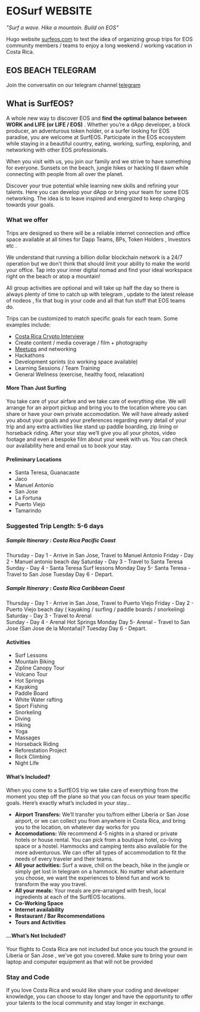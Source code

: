 # EOSurf WEBSITE  
*"Surf a wave. Hike a mountain. Build on EOS"*

Hugo website [surfeos.com](http://surfeos.com) to test the idea of organizing group trips for EOS community members / teams  to enjoy a long weekend / working vacation in Costa Rica. 

## EOS BEACH TELEGRAM
Join the conversatin on our telegram channel [telegram](https://t.me/eosbeach)

## What is SurfEOS?
A whole new way to discover EOS and **find the optimal balance between WORK and LIFE (or LIFE / EOS)** . Whether you’re a dApp developer, a block producer, an adventurous token holder, or a surfer looking for EOS paradise, you are welcome at SurfEOS. Participate in the EOS ecosystem while staying in a beautiful country, eating, working, surfing, exploring, and networking with other EOS professionals. 

When you visit with us, you join our family and we strive to have something for everyone. Sunsets on the beach, jungle hikes or hacking til dawn while connecting with people from all over the planet.

Discover your true potential while learning new skills and refining your talents. Here you can develop your dApp or bring your team for some EOS networking. The idea is to leave inspired and energized to keep charging towards your goals.

### What we offer
Trips are designed so there will be a reliable internet connection and office space available at all times for Dapp Teams, BPs, Token Holders , Investors etc . 

We understand that running a billion dollar blockchain network is a 24/7 operation but we don't think that should limit your ability to make the world your office. Tap into your inner digital nomad and find your ideal workspace right on the beach or atop a mountain!

All group activities are optional and will take up half the day so there is always plenty of time to catch up with telegram , update to the latest release of nodeos , fix that bug in your code and all that fun stuff that EOS teams do.

Trips can be customized to match specific goals for each team. Some examples include:

 - [Costa Rica Crypto Interview](https://www.youtube.com/channel/UCHPQbgCohxxg49zYrAFu_9Q/featured)
 - Create content / media coverage / film + photography
 - [Meetups](https://www.meetup.com/EOS-Costa-Rica/) and networking
 - Hackathons
 - Development sprints (co working space available)
 - Learning Sessions / Team Training
 - General Wellness (exercise, healthy food, relaxation)


#### More Than Just Surfing

You take care of your airfare and we take care of everything else. We will arrange for an airport pickup and bring you to the location where you can share or have your own private accomodation. We will have already asked you about your goals and your preferences regarding every detail of your trip and any extra activities like stand up paddle boarding, zip lining or horseback riding. After your stay we’ll give you all your photos, video footage and even a bespoke film about your week with us. You can check our availability here and email us to book your stay.

#### Preliminary Locations
 - Santa Teresa, Guanacaste
 - Jaco
 - Manuel Antonio
 - San Jose
 - La Fortuna
 - Puerto Viejo
 - Tamarindo

### Suggested Trip Length: 5-6 days

##### *Sample Itinerary* : Costa Rica Pacific Coast
Thursday - Day 1 - Arrive in San Jose, Travel to Manuel Antonio
Friday - Day 2 - Manuel antonio beach day
Saturday - Day 3 - Travel to Santa Teresa
Sunday - Day 4 - Santa Teresa Surf lessons
Monday Day 5-  Santa Teresa - Travel to San Jose
Tuesday Day 6 - Depart.

##### *Sample Itinerary* : Costa Rica Caribbean Coast
Thursday - Day 1 - Arrive in San Jose, Travel to Puerto Viejo
Friday - Day 2 - Puerto Viejo beach day ( kayaking / surfing / paddle boards / snorkeling) 
Saturday - Day 3 - Travel to Arenal  
Sunday - Day 4 - Arenal Hot Springs 
Monday Day 5-  Arenal - Travel to San Jose  (San Jose de la Montaña)?
Tuesday Day 6 - Depart.

#### Activities

- Surf Lessons
- Mountain Biking
- Zipline Canopy Tour
- Volcano Tour
- Hot Springs
- Kayaking
- Paddle Board
- White Water rafting
- Sport Fishing
- Snorkeling
- Diving
- Hiking
- Yoga
- Massages
- Horseback Riding
- Reforestation Project
- Rock Climbing
- Night Life

#### What’s Included?

When you come to a SurfEOS trip we take care of everything from the moment you step off the plane so that you can focus on your team specific goals. Here’s exactly what’s included in your stay…

- **Airport Transfers:** We’ll transfer you to/from either Liberia or San Jose airport, or we can collect you from anywhere in Costa Rica, and bring you to the location, on whatever day works for you
- **Accomodations:** We recommend 4-5 nights in a shared or private hotels or house rental. You can pick from a boutique hotel, co-living space or a hostel. Hammocks and camping tents also available for the more adventurous. We can offer all types of accommodation to fit the needs of every traveler and their teams. 
- **All your activities:** Surf a wave, chill on the beach, hike in the jungle or simply get lost in telegram on a hammock. No matter what adventure you choose, we want the experiences to blend fun and work to transform the way you travel. 
- **All your meals:** Your meals are pre-arranged with fresh, local ingredients at each of the SurfEOS locations.
- **Co-Working Space**
- **Internet availability** 
- **Restaurant /  Bar Recommendations**
- **Tours and Activities** 

#### …What’s Not Included?
Your flights to Costa Rica are not included but once you touch the ground in Liberia or San Jose , we’ve got you covered. Make sure to bring your own laptop and computer equipment as that will not be provided

### Stay and Code
If you love Costa Rica and would like share your coding and developer knowledge, you can choose to stay longer and have the opportunity to offer your talents to the local community and stay longer in exchange.
